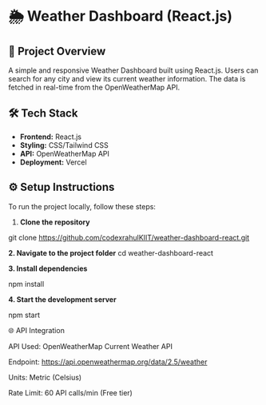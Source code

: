 # 🌦️ Weather Dashboard (React.js)

## 📌 Project Overview
A simple and responsive Weather Dashboard built using React.js. Users can search for any city and view its current weather information. The data is fetched in real-time from the OpenWeatherMap API.

## 🛠 Tech Stack
- **Frontend:** React.js  
- **Styling:** CSS/Tailwind CSS  
- **API:** OpenWeatherMap API  
- **Deployment:** Vercel  

## ⚙️ Setup Instructions
To run the project locally, follow these steps:

1. **Clone the repository**

git clone https://github.com/codexrahulKIIT/weather-dashboard-react.git

**2. Navigate to the project folder**
cd weather-dashboard-react

**3. Install dependencies**

npm install

**4. Start the development server**

npm start


🌐 API Integration

API Used: OpenWeatherMap Current Weather API

Endpoint: https://api.openweathermap.org/data/2.5/weather

Units: Metric (Celsius)

Rate Limit: 60 API calls/min (Free tier)
